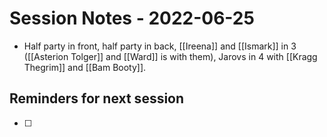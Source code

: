 # Session Notes - 2022-06-25
* Half party in front, half party in back, [[Ireena]] and [[Ismark]] in 3 ([[Asterion Tolger]] and [[Ward]] is with them), Jarovs in 4 with [[Kragg Thegrim]] and [[Bam Booty]].

## Reminders for next session
* [ ] 